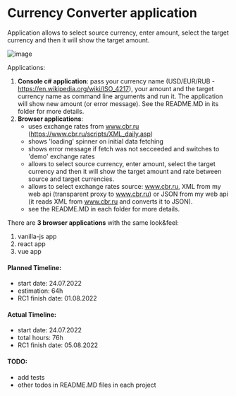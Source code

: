 # Currency Converter application
Application allows to select source currency, enter amount, select the target currency and then it will show the target amount.

![image](https://user-images.githubusercontent.com/2094015/182308596-46497acc-ed3d-42a2-be04-b643d389ddf9.png)

Applications:

1. **Console c# application**: pass your currency name (USD/EUR/RUB - https://en.wikipedia.org/wiki/ISO_4217), your amount and the target currency name as command line arguments and run it. The application will show new amount (or error message). See the README.MD in its folder for more details.
1. **Browser applications**:
   - uses exchange rates from www.cbr.ru (https://www.cbr.ru/scripts/XML_daily.asp)
   - shows 'loading' spinner on initial data fetching
   - shows error message if fetch was not secceeded and switches to 'demo' exchange rates
   - allows to select source currency, enter amount, select the target currency and then it will show the target amount and rate between source and target currencies.
   - allows to select exchange rates source: www.cbr.ru, XML from my web api (transparent proxy to www.cbr.ru) or JSON from my web api (it reads XML from www.cbr.ru and converts it to JSON).
   - see the README.MD in each folder for more details.

There are **3 browser applications** with the same look&feel:
1. vanilla-js app
1. react app
1. vue app

#### Planned Timeline:
- start date: 24.07.2022
- estimation: 64h
- RC1 finish date: 01.08.2022

#### Actual Timeline:
- start date: 24.07.2022
- total hours: 76h
- RC1 finish date: 05.08.2022

#### TODO:
- add tests
- other todos in README.MD files in each project
